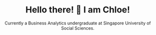 <h1 align="center">
Hello there! 👋 I am Chloe!
</h1>

<p align="center">
        Currently a Business Analytics undergraduate at Singapore University of Social Sciences.
</p>